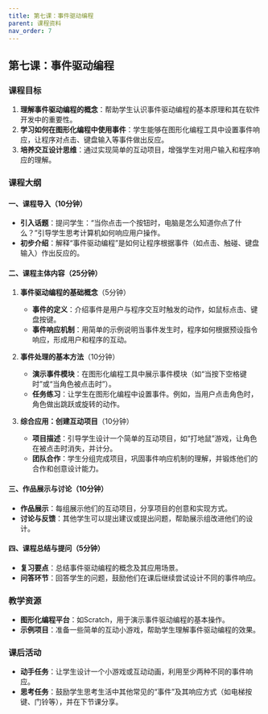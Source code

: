 ```yaml
---
title: 第七课：事件驱动编程
parent: 课程资料
nav_order: 7
---
```


## 第七课：事件驱动编程

### 课程目标
1. **理解事件驱动编程的概念**：帮助学生认识事件驱动编程的基本原理和其在软件开发中的重要性。
2. **学习如何在图形化编程中使用事件**：学生能够在图形化编程工具中设置事件响应，让程序对点击、键盘输入等事件做出反应。
3. **培养交互设计思维**：通过实现简单的互动项目，增强学生对用户输入和程序响应的理解。

### 课程大纲

#### 一、课程导入（10分钟）
   - **引入话题**：提问学生：“当你点击一个按钮时，电脑是怎么知道你点了什么？”引导学生思考计算机如何响应用户操作。
   - **初步介绍**：解释“事件驱动编程”是如何让程序根据事件（如点击、触碰、键盘输入）作出反应的。

#### 二、课程主体内容（25分钟）
1. **事件驱动编程的基础概念**（5分钟）
   - **事件的定义**：介绍事件是用户与程序交互时触发的动作，如鼠标点击、键盘按键。
   - **事件响应机制**：用简单的示例说明当事件发生时，程序如何根据预设指令响应，形成用户和程序的互动。

2. **事件处理的基本方法**（10分钟）
   - **演示事件模块**：在图形化编程工具中展示事件模块（如“当按下空格键时”或“当角色被点击时”）。
   - **任务练习**：让学生在图形化编程中设置事件。例如，当用户点击角色时，角色做出跳跃或旋转的动作。

3. **综合应用：创建互动项目**（10分钟）
   - **项目描述**：引导学生设计一个简单的互动项目，如“打地鼠”游戏，让角色在被点击时消失，并计分。
   - **团队合作**：学生分组完成项目，巩固事件响应机制的理解，并锻炼他们的合作和创意设计能力。

#### 三、作品展示与讨论（10分钟）
   - **作品展示**：每组展示他们的互动项目，分享项目的创意和实现方式。
   - **讨论与反馈**：其他学生可以提出建议或提出问题，帮助展示组改进他们的设计。

#### 四、课程总结与提问（5分钟）
   - **复习要点**：总结事件驱动编程的概念及其应用场景。
   - **问答环节**：回答学生的问题，鼓励他们在课后继续尝试设计不同的事件响应。

### 教学资源
- **图形化编程平台**：如Scratch，用于演示事件驱动编程的基本操作。
- **示例项目**：准备一些简单的互动小游戏，帮助学生理解事件驱动编程的效果。

### 课后活动
- **动手任务**：让学生设计一个小游戏或互动动画，利用至少两种不同的事件响应。
- **思考任务**：鼓励学生思考生活中其他常见的“事件”及其响应方式（如电梯按键、门铃等），并在下节课分享。